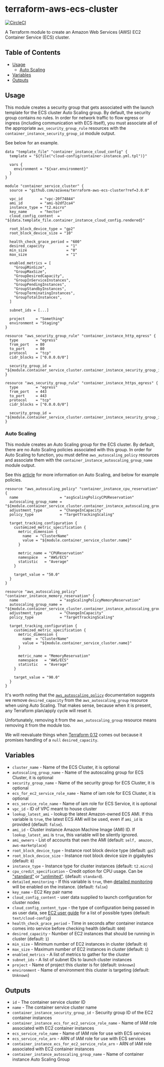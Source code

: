 # terraform-aws-ecs-cluster

[![CircleCI](https://circleci.com/gh/azavea/terraform-aws-ecs-cluster.svg?style=svg)](https://circleci.com/gh/azavea/terraform-aws-ecs-cluster)

A Terraform module to create an Amazon Web Services (AWS) EC2 Container Service (ECS) cluster.

## Table of Contents

* [Usage](#usage)
    * [Auto Scaling](#auto-scaling)
* [Variables](#variables)
* [Outputs](#outputs)

## Usage

This module creates a security group that gets associated with the launch template for the ECS cluster Auto Scaling group. By default, the security group contains no rules. In order for network traffic to flow egress or ingress (including communication with ECS itself), you must associate all of the appropriate `aws_security_group_rule` resources with the `container_instance_security_group_id` module output.

See below for an example.

```hcl
data "template_file" "container_instance_cloud_config" {
  template = "${file("cloud-config/container-instance.yml.tpl")}"

  vars {
    environment = "${var.environment}"
  }
}

module "container_service_cluster" {
  source = "github.com/azavea/terraform-aws-ecs-cluster?ref=3.0.0"

  vpc_id        = "vpc-20f74844"
  ami_id        = "ami-b2df2ca4"
  instance_type = "t2.micro"
  key_name      = "hector"
  cloud_config_content  = "${data.template_file.container_instance_cloud_config.rendered}"

  root_block_device_type = "gp2"
  root_block_device_size = "10"

  health_check_grace_period = "600"
  desired_capacity          = "1"
  min_size                  = "0"
  max_size                  = "1"

  enabled_metrics = [
    "GroupMinSize",
    "GroupMaxSize",
    "GroupDesiredCapacity",
    "GroupInServiceInstances",
    "GroupPendingInstances",
    "GroupStandbyInstances",
    "GroupTerminatingInstances",
    "GroupTotalInstances",
  ]

  subnet_ids = [...]

  project     = "Something"
  environment = "Staging"
}

resource "aws_security_group_rule" "container_instance_http_egress" {
  type        = "egress"
  from_port   = 80
  to_port     = 80
  protocol    = "tcp"
  cidr_blocks = ["0.0.0.0/0"]

  security_group_id = "${module.container_service_cluster.container_instance_security_group_id}"
}

resource "aws_security_group_rule" "container_instance_https_egress" {
  type        = "egress"
  from_port   = 443
  to_port     = 443
  protocol    = "tcp"
  cidr_blocks = ["0.0.0.0/0"]

  security_group_id = "${module.container_service_cluster.container_instance_security_group_id}"
}
```

### Auto Scaling

This module creates an Auto Scaling group for the ECS cluster. By default, there are no Auto Scaling policies associated with this group. In order for Auto Scaling to function, you must define `aws_autoscaling_policy` resources and associate them with the `container_instance_autoscaling_group_name` module output.

See this [article](https://segment.com/blog/when-aws-autoscale-doesn-t/) for more information on Auto Scaling, and below for example policies.

```hcl
resource "aws_autoscaling_policy" "container_instance_cpu_reservation" {
  name                   = "asgScalingPolicyCPUReservation"
  autoscaling_group_name = "${module.container_service_cluster.container_instance_autoscaling_group_name}"
  adjustment_type        = "ChangeInCapacity"
  policy_type            = "TargetTrackingScaling"

  target_tracking_configuration {
    customized_metric_specification {
      metric_dimension {
        name  = "ClusterName"
        value = "${module.container_service_cluster.name}"
      }

      metric_name = "CPUReservation"
      namespace   = "AWS/ECS"
      statistic   = "Average"
    }

    target_value = "50.0"
  }
}

resource "aws_autoscaling_policy" "container_instance_memory_reservation" {
  name                   = "asgScalingPolicyMemoryReservation"
  autoscaling_group_name = "${module.container_service_cluster.container_instance_autoscaling_group_name}"
  adjustment_type        = "ChangeInCapacity"
  policy_type            = "TargetTrackingScaling"

  target_tracking_configuration {
    customized_metric_specification {
      metric_dimension {
        name  = "ClusterName"
        value = "${module.container_service_cluster.name}"
      }

      metric_name = "MemoryReservation"
      namespace   = "AWS/ECS"
      statistic   = "Average"
    }

    target_value = "90.0"
  }
}
```

It's worth noting that the [`aws_autoscaling_policy`](https://www.terraform.io/docs/providers/aws/r/autoscaling_policy.html) documentation suggests we remove `desired_capacity` from the `aws_autoscaling_group` resource when using Auto Scaling. That makes sense, because when it is present, any Terraform plan/apply cycle will reset it.

Unfortunately, removing it from the `aws_autoscaling_group` resource means removing it from the module too.

We will reevaluate things when [Terraform 0.12](https://www.hashicorp.com/blog/terraform-0-12-conditional-operator-improvements) comes out because it promises handling of a `null` `desired_capacity`.

## Variables

- `cluster_name` - Name of the ECS Cluster, it is optional
- `autoscaling_group_name` - Name of the autoscaling group for ECS Cluster, it is optional
- `security_group_name` - Name of the security group for ECS Cluster, it is optional
- `ecs_for_ec2_service_role_name` - Name of iam role for ECS Cluster, it is optional
- `ecs_service_role_name` - Name of iam role for ECS Service, it is optional
- `vpc_id` - ID of VPC meant to house cluster
- `lookup_latest_ami` - lookup the latest Amazon-owned ECS AMI. If this variable is `true`, the latest ECS AMI will be used, even if `ami_id` is provided (default: `false`).
- `ami_id` - Cluster instance Amazon Machine Image (AMI) ID. If `lookup_latest_ami` is `true`, this variable will be silently ignored.
- `ami_owners` - List of accounts that own the AMI (default: `self, amazon, aws-marketplace`)
- `root_block_device_type` - Instance root block device type (default: `gp2`)
- `root_block_device_size` - Instance root block device size in gigabytes (default: `8`)
- `instance_type` - Instance type for cluster instances (default: `t2.micro`)
- `cpu_credit_specification` - Credit option for CPU usage. Can be ["standard"](https://docs.aws.amazon.com/AWSEC2/latest/UserGuide/burstable-performance-instances-standard-mode.html) or ["unlimited"](https://docs.aws.amazon.com/AWSEC2/latest/UserGuide/burstable-performance-instances-unlimited-mode.html). (default: `standard`).
- `detailed_monitoring` - If this variable is `true`, then [detailed monitoring](https://docs.aws.amazon.com/AWSEC2/latest/UserGuide/using-cloudwatch-new.html) will be enabled on the instance. (default: `false`)
- `key_name` - EC2 Key pair name
- `cloud_config_content` - user data supplied to launch configuration for cluster nodes
- `cloud_config_content_type` - the type of configuration being passed in as user data, see [EC2 user guide](http://docs.aws.amazon.com/AWSEC2/latest/UserGuide/AmazonLinuxAMIBasics.html#CloudInit) for a list of possible types (default: `text/cloud-config`)
- `health_check_grace_period` - Time in seconds after container instance comes into service before checking health (default: `600`)
- `desired_capacity` - Number of EC2 instances that should be running in cluster (default: `1`)
- `min_size` - Minimum number of EC2 instances in cluster (default: `0`)
- `max_size` - Maximum number of EC2 instances in cluster (default: `1`)
- `enabled_metrics` - A list of metrics to gather for the cluster
- `subnet_ids` - A list of subnet IDs to launch cluster instances
- `project` - Name of project this cluster is for (default: `Unknown`)
- `environment` - Name of environment this cluster is targeting (default: `Unknown`)

## Outputs

- `id` - The container service cluster ID
- `name` - The container service cluster name
- `container_instance_security_group_id` - Security group ID of the EC2 container instances
- `container_instance_ecs_for_ec2_service_role_name` - Name of IAM role associated with EC2 container instances
- `ecs_service_role_name` - Name of IAM role for use with ECS services
- `ecs_service_role_arn` - ARN of IAM role for use with ECS services
- `container_instance_ecs_for_ec2_service_role_arn` - ARN of IAM role associated with EC2 container instances
- `container_instance_autoscaling_group_name` - Name of container instance Auto Scaling Group
